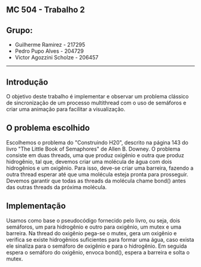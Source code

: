 ## MC 504 - Trabalho 2 
## Grupo:
 - Guilherme Ramirez - 217295
 - Pedro Pupo Alves - 204729
 - Victor Agozzini Scholze - 206457
-----
## Introdução
O objetivo deste trabalho é implementar e observar um problema clássico de sincronização de um processo multithread com o uso de semáforos e criar uma animação para facilitar a visualização.
## O problema escolhido
Escolhemos o problema do "Construindo H20", descrito na página 143 do livro "The Little Book of Semaphores" de Allen B. Downey. O problema consiste em duas threads, uma que produz oxigênio e outra que produz hidrogênio, tal que, devemos criar uma molécula de água com dois hidrogênios e um oxigênio. Para isso, deve-se criar uma barreira, fazendo a outra thread esperar até que uma molécula esteja pronta para prosseguir. Devemos garantir que todas as threads da molécula chame bond() antes das outras threads da próxima molécula.
## Implementação
Usamos como base o pseudocódigo fornecido pelo livro, ou seja, dois semáforos, um para hidrogênio e outro para oxigênio, um mutex e uma barreira. Na thread do oxigênio pega-se o mutex, gera um oxigênio e verifica se existe hidrogênios suficientes para formar uma água, caso exista ele sinaliza para o semáforo de oxigênio e para o hidrogênio. Em seguida espera o semáforo do oxigênio, envoca bond(), espera a barreira e solta o mutex.
